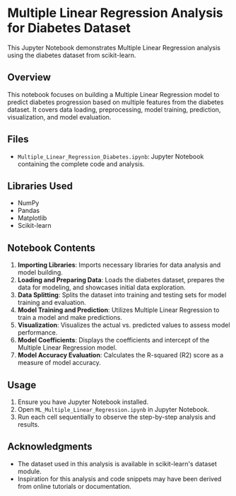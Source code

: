 # Multiple Linear Regression Analysis for Diabetes Dataset

This Jupyter Notebook demonstrates Multiple Linear Regression analysis using the diabetes dataset from scikit-learn.

## Overview

This notebook focuses on building a Multiple Linear Regression model to predict diabetes progression based on multiple features from the diabetes dataset. It covers data loading, preprocessing, model training, prediction, visualization, and model evaluation.

## Files

- `Multiple_Linear_Regression_Diabetes.ipynb`: Jupyter Notebook containing the complete code and analysis.

## Libraries Used

- NumPy
- Pandas
- Matplotlib
- Scikit-learn

## Notebook Contents

1. **Importing Libraries**: Imports necessary libraries for data analysis and model building.
2. **Loading and Preparing Data**: Loads the diabetes dataset, prepares the data for modeling, and showcases initial data exploration.
3. **Data Splitting**: Splits the dataset into training and testing sets for model training and evaluation.
4. **Model Training and Prediction**: Utilizes Multiple Linear Regression to train a model and make predictions.
5. **Visualization**: Visualizes the actual vs. predicted values to assess model performance.
6. **Model Coefficients**: Displays the coefficients and intercept of the Multiple Linear Regression model.
7. **Model Accuracy Evaluation**: Calculates the R-squared (R2) score as a measure of model accuracy.

## Usage

1. Ensure you have Jupyter Notebook installed.
2. Open `ML_Multiple_Linear_Regression.ipynb` in Jupyter Notebook.
3. Run each cell sequentially to observe the step-by-step analysis and results.

## Acknowledgments

- The dataset used in this analysis is available in scikit-learn's dataset module.
- Inspiration for this analysis and code snippets may have been derived from online tutorials or documentation.

